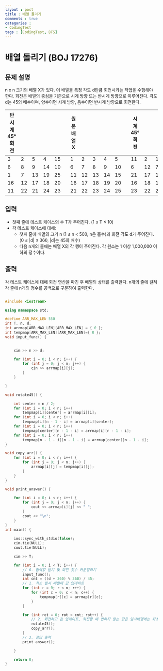 ```yaml
---
layout : post
title : 배열 돌리기
comments : true
categories : 
- CodingTest
tags : [CodingTest, BFS]
---
```

# 배열 돌리기 (BOJ 17276)

## 문제 설명

n x n 크기의 배열 X가 있다. 이 배열을 특정 각도 d만큼 회전시키는 작업을 수행해야 한다. 회전은 배열의 중심을 기준으로 시계 방향 또는 반시계 방향으로 이루어진다. 각도 d는 45의 배수이며, 양수이면 시계 방향, 음수이면 반시계 방향으로 회전한다.

| 반시계 45° 회전 |   |   |   |   |   | 원본 배열 X |   |   |   |   |   | 시계 45° 회전 |   |   |   |   |
|----------------|---|---|---|---|---|--------------|---|---|---|---|---|----------------|---|---|---|---|
| 3  | 2  | 5  | 4  |15 |    | 1  | 2  | 3  | 4  | 5  |    |11  | 2  | 1  | 4  | 3  |
| 6  | 8  | 9  |14  |10 |    | 6  | 7  | 8  | 9  |10  |    | 6  |12  | 7  | 8  |10  |
| 1  | 7  |13  |19  |25 |    |11  |12  |13  |14  |15  |    |21  |17  |13  | 9  | 5  |
|16  |12  |17  |18  |20 |    |16  |17  |18  |19  |20  |    |16  |18  |19  |14  |20  |
|11  |22  |21  |24  |23 |    |21  |22  |23  |24  |25  |    |23  |22  |25  |24  |15  |



## 입력

- 첫째 줄에 테스트 케이스의 수 T가 주어진다. (1 ≤ T ≤ 10)
- 각 테스트 케이스에 대해:
  - 첫째 줄에 배열의 크기 n (1 ≤ n < 500, n은 홀수)과 회전 각도 d가 주어진다. (0 ≤ |d| ≤ 360, |d|는 45의 배수)
  - 다음 n개의 줄에는 배열 X의 각 행이 주어진다. 각 원소는 1 이상 1,000,000 이하의 정수이다.

## 출력

각 테스트 케이스에 대해 회전 연산을 마친 후 배열의 상태를 출력한다. n개의 줄에 걸쳐 각 줄에 n개의 정수를 공백으로 구분하여 출력한다.

```cpp

#include <iostream>

using namespace std;

#define ARR_MAX_LEN 550
int T, n, d;
int arrmap[ARR_MAX_LEN][ARR_MAX_LEN] = { 0 };
int tempmap[ARR_MAX_LEN][ARR_MAX_LEN]={ 0 };
void input_func() {

	
	cin >> n >> d;

	for (int i = 0; i < n; i++) {
		for (int j = 0; j < n; j++) {
			cin >> arrmap[i][j];
		}
	}

}

void rotate45() {

	int center = n / 2;
	for (int i = 0; i < n; i++)
		tempmap[i][center] = arrmap[i][i];
	for (int i = 0; i < n; i++)
		tempmap[i][n - 1 - i] = arrmap[i][center];
	for (int i = 0; i < n; i++)
		tempmap[center][n - 1 - i] = arrmap[i][n - 1 - i];
	for (int i = 0; i < n; i++)
		tempmap[n - 1 - i][n - 1 - i] = arrmap[center][n - 1 - i];
}

void copy_arr() {
	for (int i = 0; i < n; i++) {
		for (int j = 0; j < n; j++) {
			arrmap[i][j] = tempmap[i][j];
		}
	}
}

void print_answer() {

	for (int i = 0; i < n; i++) {
		for (int j = 0; j < n; j++) {
			cout << arrmap[i][j] << " ";
		}
		cout << "\n";
	}
}
int main() {
	
	ios::sync_with_stdio(false);
	cin.tie(NULL);
	cout.tie(NULL);

	cin >> T;

	for (int i = 0; i < T; i++) {
		// 0. 입력값 받기 및 회전 횟수 카운팅하기
		input_func();
		int cnt = ((d + 360) % 360) / 45;
		// 1. 최초 임시 배열에 값 업데이트
		for (int r = 0; r < n; r++) {
			for (int c = 0; c < n; c++) {
				tempmap[r][c] = arrmap[r][c];
			}
		}

		for (int rot = 0; rot < cnt; rot++) {
			// 2. 회전하고 값 업데이트, 회전할 때 변하지 않는 값은 임시배열에는 최초 한번만 업데이트 하면됨 (1번에서 수행)
			rotate45();
			copy_arr();
		}
		// 3. 정답 출력
		print_answer();

	}

	return 0;
}
```